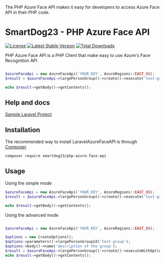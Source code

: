 The PHP Azure Face API makes it easy for developers to access Azure Face API in their PHP code.

SmartDog23 - PHP Azure Face API
===================================

[![License](https://poser.pugx.org/smartdog23/php-azure-face-api/license)](https://packagist.org/packages/smartdog23/php-azure-face-api)
[![Latest Stable Version](https://poser.pugx.org/smartdog23/php-azure-face-api/v/stable)](https://packagist.org/packages/smartdog23/php-azure-face-api)
[![Total Downloads](https://poser.pugx.org/smartdog23/php-azure-face-api/downloads)](https://packagist.org/packages/smartdog23/php-azure-face-api)

PHP Azure Face API is a PHP Client that make easy to use Azure's Face Recognition API

```php

$azureFaceApi = new AzureFaceApi('YOUR_KEY', AzureRegions::EAST_US);
$result = $azureFaceApi->largePersonGroup()->create()->execute('test-group', 'description of the group');

echo $result->getBody()->getContents();

```

## Help and docs

[Sample Laravel Project](https://github.com/smartdog23/laravel-azure-face-api-sample)


## Installation

The recommended way to install LaravelAzureFaceAPI is through
[Composer](https://getcomposer.org/).

```bash
composer require smartdog23/php-azure-face-api
```

## Usage


Using the simple mode

```php
$azureFaceApi = new AzureFaceApi('YOUR_KEY', AzureRegions::EAST_US);
$result = $azureFaceApi->largePersonGroup()->create()->execute('test-group', 'description of the group');

echo $result->getBody()->getContents();
```



Using the advanced mode

```php

$azureFaceApi = new AzureFaceApi('YOUR_KEY', AzureRegions::EAST_US);

$options = new CreateOptions();
$options->parameters()->largePersonGroupId('test-group');
$options->body()->name('description of the group');
$result = $azureFaceApi->largePersonGroup()->create()->executeWithOptions($options);
echo $result->getBody()->getContents();
```
